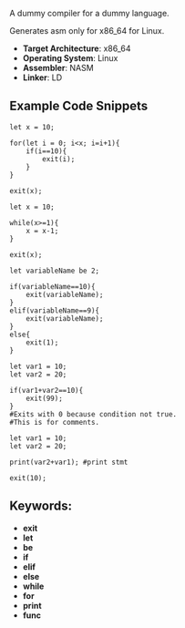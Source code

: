 A dummy compiler for a dummy language.

Generates asm only for x86_64 for Linux.

- **Target Architecture**: x86_64
- **Operating System**: Linux
- **Assembler**: NASM
- **Linker**: LD


## Example Code Snippets

```
let x = 10;

for(let i = 0; i<x; i=i+1){
    if(i==10){
        exit(i);
    }
}

exit(x);
```

```
let x = 10;

while(x>=1){
    x = x-1;
}

exit(x);
```
```
let variableName be 2;

if(variableName==10){
    exit(variableName);
}
elif(variableName==9){
    exit(variableName);
}
else{
    exit(1);
}
```
```
let var1 = 10;
let var2 = 20;

if(var1+var2==10){
    exit(99);
}
#Exits with 0 because condition not true.
#This is for comments.
```

```
let var1 = 10;
let var2 = 20;

print(var2+var1); #print stmt

exit(10);
```



## Keywords:
- **exit**
- **let**
- **be**
- **if**
- **elif**
- **else**
- **while**
- **for**
- **print**
- **func**